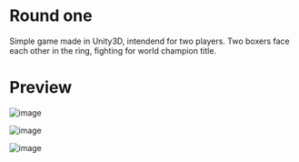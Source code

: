 # Round one
 Simple game made in Unity3D, intendend for two players. Two boxers face each other in the ring, fighting for world champion title.

# Preview
![image](https://user-images.githubusercontent.com/42779731/128737022-9cd5a7de-a947-4cb9-9600-5fa8bb42fb6a.png)

![image](https://user-images.githubusercontent.com/42779731/128737143-05432a29-0471-472c-b88a-d5dcb4bc5998.png)

![image](https://user-images.githubusercontent.com/42779731/128737231-607b8825-ad7f-41bb-97f9-eb664e4b668d.png)
